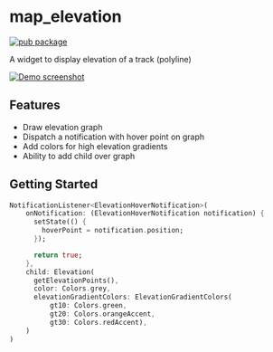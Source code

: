# map_elevation

[![pub package](https://img.shields.io/pub/v/map_elevation.svg)](https://pub.dartlang.org/packages/map_elevation)

A widget to display elevation of a track (polyline)

[![Demo screenshot](https://github.com/OwnWeb/blob/master/statics/demo.gif)](https://github.com/OwnWeb/blob/master/statics/demo.gif)

## Features
- Draw elevation graph
- Dispatch a notification with hover point on graph
- Add colors for high elevation gradients
- Ability to add child over graph

## Getting Started

``` dart
NotificationListener<ElevationHoverNotification>(
    onNotification: (ElevationHoverNotification notification) {
      setState(() {
        hoverPoint = notification.position;
      });

      return true;
    },
    child: Elevation(
      getElevationPoints(),
      color: Colors.grey,
      elevationGradientColors: ElevationGradientColors(
          gt10: Colors.green,
          gt20: Colors.orangeAccent,
          gt30: Colors.redAccent),
    )
)
```